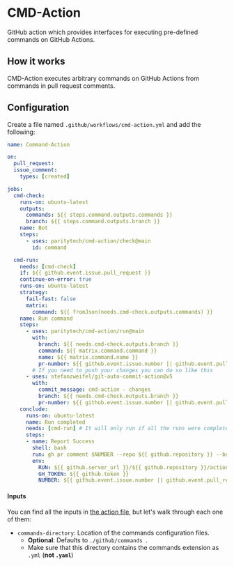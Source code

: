 # CMD-Action

GitHub action which provides interfaces for executing pre-defined commands on GitHub Actions.

## How it works
CMD-Action executes arbitrary commands on GitHub Actions from commands in pull request comments.

## Configuration
Create a file named `.github/workflows/cmd-action.yml` and add the following:
```yaml
name: Command-Action

on:
  pull_request:
  issue_comment:
    types: [created]

jobs:
  cmd-check:
    runs-on: ubuntu-latest
    outputs:
      commands: ${{ steps.command.outputs.commands }}
      branch: ${{ steps.command.outputs.branch }}
    name: Bot
    steps:
      - uses: paritytech/cmd-action/check@main
        id: command

  cmd-run:
    needs: [cmd-check]
    if: ${{ github.event.issue.pull_request }}
    continue-on-error: true
    runs-on: ubuntu-latest
    strategy:
      fail-fast: false
      matrix:
        command: ${{ fromJson(needs.cmd-check.outputs.commands) }}
    name: Run command
    steps:
      - uses: paritytech/cmd-action/run@main
        with:
          branch: ${{ needs.cmd-check.outputs.branch }}
          command: ${{ matrix.command.command }}
          name: ${{ matrix.command.name }}
          pr-number: ${{ github.event.issue.number || github.event.pull_request.number }}
        # If you need to push your changes you can do so like this
      - uses: stefanzweifel/git-auto-commit-action@v5
        with:
          commit_message: cmd-action - changes
          branch: ${{ needs.cmd-check.outputs.branch }}
          pr-number: ${{ github.event.issue.number || github.event.pull_request.number }}
    conclude:
      runs-on: ubuntu-latest
      name: Run completed
      needs: [cmd-run] # It will only run if all the runs were completed
      steps:
      - name: Report Success
        shell: bash
        run: gh pr comment $NUMBER --repo ${{ github.repository }} --body "Completed action run. See logs <a href=\"$RUN\">here</a>."
        env:
          RUN: ${{ github.server_url }}/${{ github.repository }}/actions/runs/${{ github.run_id }}
          GH_TOKEN: ${{ github.token }}
          NUMBER: ${{ github.event.issue.number || github.event.pull_request.number }}
```

#### Inputs
You can find all the inputs in [the action file](./action.yml), but let's walk through each one of them:
- `commands-directory`: Location of the commands configuration files.
	- **Optional**: Defaults to `./github/commands `.
	- Make sure that this directory contains the commands extension as `.yml` (**not `.yaml`**)
